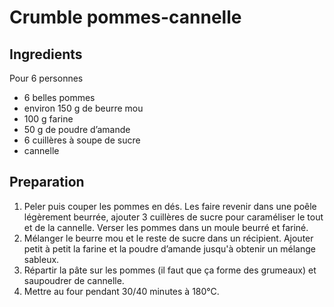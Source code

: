 # Crumble pommes-cannelle

## Ingredients

Pour 6 personnes

* 6 belles pommes
* environ 150 g de beurre mou
* 100 g farine
* 50 g de poudre d’amande
* 6 cuillères à soupe de sucre
* cannelle

## Preparation

1. Peler puis couper les pommes en dés. Les faire revenir dans une poêle légèrement beurrée, ajouter 3 cuillères de sucre pour caraméliser le tout et de la cannelle. Verser les pommes dans un moule beurré et fariné.
2. Mélanger le beurre mou et le reste de sucre dans un récipient. Ajouter petit à petit la farine et la poudre d’amande jusqu'à obtenir un mélange sableux.
3. Répartir la pâte sur les pommes (il faut que ça forme des grumeaux) et saupoudrer de cannelle.
4. Mettre au four pendant 30/40 minutes à 180°C.